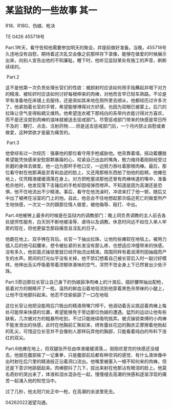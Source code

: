 # 某监狱的一些故事 其一

R18、R18G、伪娘、枪决 

TE 0426 455718号 

Part.1昨天，看守告知他需要参加明天的聚会，并提前做好准备。当晚，455718号久违地没有自慰，期待着这次乱交会像之前那样存下录像，能够在做爱的时候展示出来，向别人宣告出他的不知廉耻。睡下时，他听见监狱某处有施工的声音，断断续续的。

 Part.2

这不是他第一次负责处理长官们的性欲：被颜射时应该如何用手指蘸起并咽下对方的精液、被轮奸时应该如何讨好每根伸来的肉棒，对他而言早已轻车熟路。不论是早有准备地在床铺上去服侍，还是突如其来地在厕所里去顺从，他都经历过许多次了。他紧抱着长官的手臂，希望能够博得对方好感，也因为双眼已被蒙上。后穴的拉珠让空气变得粘稠又燥热。他希望连衣裙下那纯白的系带内衣能讨得对方喜欢，而不是还没尝到肉棒的滋味就被送去惩戒部门。尽管惩戒部门带来的快感是常日所不及的：鞭打、点击、注射药物……但是送去惩戒部门后，一个月内禁止自慰或者做爱，这种禁欲才是最为痛苦的。

 Part.3

他曾经有过一次经历：强暴他的那位看守用手枪威胁他。他背靠着墙，摇动着腰肢希望能凭快感来安慰那颗暴躁的心，咬紧自己出血的嘴角，勉力维持着刚刚经受过折磨的身体去做爱。他一边为那杆手枪口交，一边努力吞吐着那根肉棒。最后，那位看守射在他那满是淤青和血迹的脸上，又还用那根东西拍了拍他的脸颊。他瘫在地上，任凭精液缓缓滴落在身上。对方把枪塞进那他还冒有肉棒味道的嘴中，准备枪杀他时，他发现落下击锤后的手枪却因哑弹而噤声。不知道是因为高潮还是恐惧，他不住地流出不少精液。事后，看守在他洗澡时，冲进来打了他一顿，随后又中出了被拷在浴室的门上的他。自此，他总会不住地想起那次临近死亡的做爱所产生地快感，一次又一次的跟那位情人做爱，被他侮辱、殴打、中出。 

Part.4他被铐上最多的时候是在监狱内的调教部门：晚上同负责调教的主人前去各处提供性服务，白天则不断地被凌辱、虐待以及调教。休息时间远不如住入单人牢房的现在，但他更留念那段痛苦且淫乱的日子。

他跪在地上、双手铐在背后。长官一下抽出拉珠，让他险些瘫软在地毯上。被用力插入后的他弓起腰来，想令被扯紧的长发没有那么疼，也想适应冲撞带来的快感。没有多久，他前面贞操锁里就已经开始流出精液。周围同样有着润滑剂因抽插而产生的水声。房间的灯光似乎没有关掉，他不禁幻想着自己被长官后入时一副讨好模样。他伸出舌尖呼吸着带着浓郁体液味的空气，浑然不觉全身上下已然冒出少些汗珠。 

Part.5旁边那位长官让自己身下的伪娘舔净肉棒上的汁液后，插好腰带抽出配枪，抵着对方的眼睛开了一枪。温热的鲜血沿着地毯流到他穿着黑色吊带袜的小腿上，让他不住地颤抖起来。他忍不住偷偷舔了一口在地毯

这位长官让他把没能用后穴吸出的精液用嘴穴榨干。他调动着舌尖挑逗着肉棒上每处可能带来快感的位置，希望能够免于旁边那位伪娘的遭遇。猛烈的运动让他有些缺氧，几次被对方的粗暴所呛到，不过只能继续吸吮挑弄。被贞操锁束缚的小肉棒不能发泄出的快感，此时在他胸前汇聚起来，绣有蕾丝花边的胸衣正摩擦着他勃起的乳尖，可惜这位长官并不会像别人那样玩弄他的胸部，只能看着纯白的布料下涨红的双尖。 

Part.6他瘫在地上，将双腿张开任由体液缓缓滴落，。刚刚欢爱完的快感还没褪去，他就在腹部挨了一记重拳，只是腹部前后都有种空洞的感觉、有什么液体像中出时射在后穴里的精液般正沿着洞口流出。他嘴里被塞入一根不知何来的肉棒，但还是下意识地舔舐起来。肉棒颤抖了几下，拔出来射在他那沾有眼泪的脸上。他莫名奇妙的哭出来了，体液和泪水混杂在一起，慢慢褪去高潮的快感和逐渐浮现的痛苦一起涌入他的知觉当中。

过了几秒，他太阳穴处正中一枪，在高潮的余波里死去。 

04262022渴望沟通。


